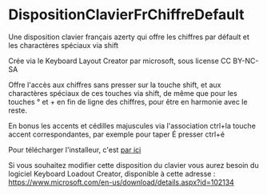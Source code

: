 # DispositionClavierFrChiffreDefault
Une disposition clavier français azerty qui offre les chiffres par défault et les charactères spéciaux via shift

Crée via le Keyboard Layout Creator par microsoft, sous license CC BY-NC-SA 

Offre l'accès aux chiffres sans presser sur la touche shift, et aux charactères spéciaux de ces touches via shift, de même que pour les touches ° et + en fin de ligne des chiffres, pour être en harmonie avec le reste.

En bonus les accents et cédilles majuscules via l'association ctrl+la touche accent correspondantes, par exemple pour taper É presser ctrl+é

Pour télécharger l'installeur, c'est [par ici](https://github.com/cgiles/DispositionClavierFrChiffreDefault/releases/tag/master)

Si vous souhaitez modifier cette disposition du clavier vous aurez besoin du logiciel Keyboard Loadout Creator, disponible à cette adresse : https://www.microsoft.com/en-us/download/details.aspx?id=102134

